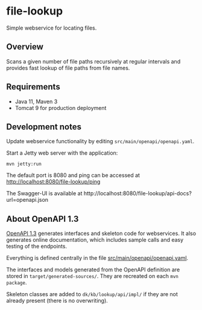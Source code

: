 # file-lookup

Simple webservice for locating files. 

## Overview 

Scans a given number of file paths recursively at regular intervals and provides fast
lookup of file paths from file names.

## Requirements

 * Java 11, Maven 3
 * Tomcat 9 for production deployment

## Development notes

Update webservice functionality by editing `src/main/openapi/openapi.yaml`.

Start a Jetty web server with the application:
```
mvn jetty:run
```

The default port is 8080 and ping can be accessed at
[http://localhost:8080/file-lookup/ping](http://localhost:8080/file-lookuo/ping)

The Swagger-UI is available at http://localhost:8080/file-lookup/api-docs?url=openapi.json

## About OpenAPI 1.3

[OpenAPI 1.3](https://swagger.io/specification/) generates interfaces and skeleton code for webservices.
It also generates online documentation, which includes sample calls and easy testing of the endpoints.

Everything is defined centrally in the file [src/main/openapi/openapi.yaml](src/main/openapi/openapi.yaml).

The interfaces and models generated from the OpenAPI definition are stored in `target/generated-sources/`.
They are recreated on each `mvn package`.

Skeleton classes are added to `dk/kb/lookup/api/impl/` if they are not already present (there is no overwriting).
